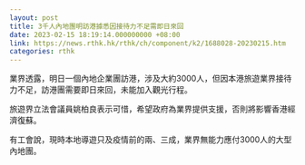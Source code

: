 ```yaml
---
layout: post
title: 3千人內地團明訪港據悉因接待力不足需即日來回
date: 2023-02-15 18:19:14.000000000 +08:00
link: https://news.rthk.hk/rthk/ch/component/k2/1688028-20230215.htm
categories: rthk
---
```


業界透露，明日一個內地企業團訪港，涉及大約3000人，但因本港旅遊業界接待力不足，訪港團需要即日來回，未能加入觀光行程。

旅遊界立法會議員姚柏良表示可惜，希望政府為業界提供支援，否則將影響香港經濟復蘇。

有工會說，現時本地導遊只及疫情前的兩、三成，業界無能力應付3000人的大型內地團。
